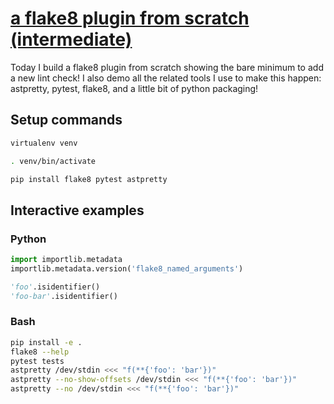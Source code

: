 # [a flake8 plugin from scratch (intermediate)](https://youtu.be/ot5Z4KQPBL8)

Today I build a flake8 plugin from scratch showing the bare minimum to add a new lint check!  I also demo all the related tools I use to make this happen: astpretty, pytest, flake8, and a little bit of python packaging!

## Setup commands

```bash
virtualenv venv

. venv/bin/activate

pip install flake8 pytest astpretty
```

## Interactive examples

### Python

```python
import importlib.metadata
importlib.metadata.version('flake8_named_arguments')

'foo'.isidentifier()
'foo-bar'.isidentifier()
```

### Bash

```bash
pip install -e .
flake8 --help
pytest tests
astpretty /dev/stdin <<< "f(**{'foo': 'bar'})"
astpretty --no-show-offsets /dev/stdin <<< "f(**{'foo': 'bar'})"
astpretty --no /dev/stdin <<< "f(**{'foo': 'bar'})"
```
